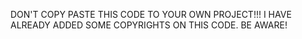 DON'T COPY PASTE THIS CODE TO YOUR OWN PROJECT!!!
I HAVE ALREADY ADDED SOME COPYRIGHTS ON THIS CODE. BE AWARE!
